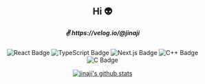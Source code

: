 <div align=center>
<h2>Hi 👽</h2> 
<h5>
 ✌️ https://velog.io/@jinaji
</h5>

![React Badge](https://img.shields.io/badge/REACT-61DAFB?style=for-the-badge&logo=react&logoColor=white)
![TypeScript Badge](https://img.shields.io/badge/TYPESCRIPT-3178C6?style=for-the-badge&logo=typescript&logoColor=white)
![Next.js Badge](https://img.shields.io/badge/NEXT.JS-000000?style=for-the-badge&logo=next.js&logoColor=white)
![C++ Badge](https://img.shields.io/badge/C++-00599C?style=for-the-badge&logo=cplusplus&logoColor=white)
![C Badge](https://img.shields.io/badge/C-A8B9CC?style=for-the-badge&logo=c&logoColor=white)

 [![jinaji's github stats](https://github-readme-stats.vercel.app/api?username=jinaji)](https://github.com/anuraghazra/github-readme-stats)
</div>
